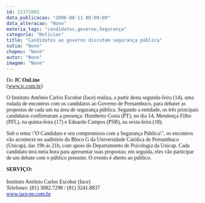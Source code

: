 ```yaml
---
id: 12371805
data_publicacao: "2006-08-11 08:00:00"
data_alteracao: "None"
materia_tags: "candidatos,governo,Segurança"
categoria: "Notícias"
title: "Candidatos ao governo discutem segurança pública"
sutia: "None"
chapeu: "None"
autor: "None"
imagem: "None"
---
```

<p><P><FONT face=Verdana>Do<STRONG> JC OnLine<BR></STRONG>(<A href=\"https://www.jc.com.br\">www.jc.com.br</A>)</FONT></P></p>
<p><P><FONT face=Verdana>O Instituto Antônio Carlos Escobar (Iace) realiza, a partir desta segunda-feira (14), uma rodada de encontros com os candidatos ao Governo de Pernambuco, para debater as propostas de cada um na área de segurança pública. Segundo a entidade, os três principais candidatos confirmaram a presença: Humberto Costa (PT), no dia 14, Mendonça Filho (PFL), na quinta-feira (17) e Eduardo Campos (PSB), na sexta-feira (18).</FONT></P></p>
<p><P><FONT face=Verdana></FONT></P></p>
<p><P><FONT face=Verdana>Sob o tema \"O Candidato e seu compromisso com a Segurança Pública\", os encontros vão acontecer no auditório do Bloco G da Universidade Católica de Pernambuco (Unicap), das 19h às 21h, com apoio do Departamento de Psicologia da Unicap. Cada candidato terá meia hora para apresentar suas propostas; em seguida, eles vão participar de um debate com o público presente. O evento é aberto ao público.</FONT></P><B></p>
<p><P><FONT face=Verdana>SERVIÇO:<BR></FONT></B><BR><FONT face=Verdana>Instituto Antônio Carlos Escobar (Iace)<BR>Telefones: (81) 3082.7298 / (81) 3241.8837 <BR></FONT><A href=\"https://www.iace-pe.com.br/\"><U><FONT color=#0000ff><FONT face=Verdana>www.iace-pe.com.br</FONT></U></FONT></A></P> </p>
